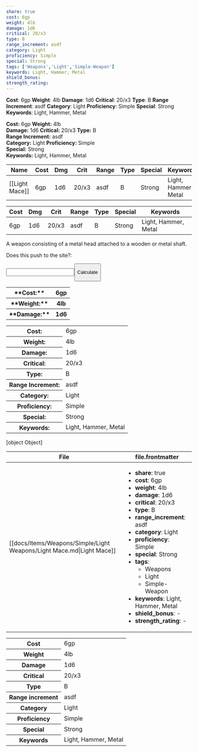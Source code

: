 ```yaml
---
share: true
cost: 6gp
weight: 4lb
damage: 1d6
critical: 20/x3
type: B
range_increment: asdf
category: Light
proficiency: Simple
special: Strong
tags: ['Weapons','Light','Simple-Weapon']
keywords: Light, Hammer, Metal
shield_bonus: 
strength_rating: 
---
```

**Cost**: 6gp **Weight**: 4lb
**Damage**: 1d6 **Critical**: 20/x3 **Type**: B
**Range Increment**: asdf
**Category**: Light **Proficiency**: Simple
**Special**: Strong
**Keywords**: Light, Hammer, Metal


**Cost:** 6gp **Weight:** 4lb<br>**Damage:** 1d6 **Critical:** 20/x3 **Type:** B<br>**Range Increment:** asdf<br>**Category:** Light **Proficiency:** Simple<br>**Special:** Strong<br>**Keywords:** Light, Hammer, Metal<br>


| Name           | Cost | Dmg | Crit  | Range | Type | Special | Keywords             |
| -------------- | ---- | --- | ----- | ----- | ---- | ------- | -------------------- |
| [[Light Mace]] | 6gp  | 1d6 | 20/x3 | asdf  | B    | Strong  | Light, Hammer, Metal |


| Cost | Dmg | Crit  | Range | Type | Special | Keywords             |
| ---- | --- | ----- | ----- | ---- | ------- | -------------------- |
| 6gp  | 1d6 | 20/x3 | asdf  | B    | Strong  | Light, Hammer, Metal |


A weapon consisting of a metal head attached to a wooden or metal shaft.

<bold><span><p>Does this push to the site?:  </p></span></bold><input><button><span><p>Calculate</p></span></button>



<table> <tr> <th>**Cost:**</th> <th> 6gp</th>  <tr> <th> **Weight:** </th> <th>4lb</th> <tr> <th> **Damage:** </th> <th>1d6</th> </table>

<table>  <tr><th>Cost: </th><td> 6gp</td></tr> <tr><th>Weight: </th><td> 4lb</td></tr> <tr><th>Damage: </th><td> 1d6</td></tr> <tr><th>Critical: </th><td> 20/x3</td></tr> <tr><th>Type: </th><td> B</td></tr> <tr><th>Range Increment: </th><td> asdf</td></tr> <tr><th>Category: </th><td> Light</td></tr> <tr><th>Proficiency: </th><td> Simple</td></tr> <tr><th>Special: </th><td> Strong</td></tr> <tr><th>Keywords: </th><td> Light, Hammer, Metal</td></tr></table>


[object Object]





| File                                                                  | file.frontmatter                                                                                                                                                                                                                                                                                                                                                                                                                                                                                                    |
| --------------------------------------------------------------------- | ------------------------------------------------------------------------------------------------------------------------------------------------------------------------------------------------------------------------------------------------------------------------------------------------------------------------------------------------------------------------------------------------------------------------------------------------------------------------------------------------------------------- |
| [[docs/Items/Weapons/Simple/Light Weapons/Light Mace.md\|Light Mace]] | <ul><li><b>share</b>: true</li><li><b>cost</b>: 6gp</li><li><b>weight</b>: 4lb</li><li><b>damage</b>: 1d6</li><li><b>critical</b>: 20/x3</li><li><b>type</b>: B</li><li><b>range_increment</b>: asdf</li><li><b>category</b>: Light</li><li><b>proficiency</b>: Simple</li><li><b>special</b>: Strong</li><li><b>tags</b>: <ul><li>Weapons</li><li>Light</li><li>Simple-Weapon</li></ul></li><li><b>keywords</b>: Light, Hammer, Metal</li><li><b>shield_bonus</b>: \-</li><li><b>strength_rating</b>: \-</li></ul> |









<p><span style="overflow-x: auto;"><table class="vert"><tbody><tr><th>Cost</th><td>6gp</td></tr><tr><th>Weight</th><td>4lb</td></tr><tr><th>Damage</th><td>1d6</td></tr><tr><th>Critical</th><td>20/x3</td></tr><tr><th>Type</th><td>B</td></tr><tr><th>Range increment</th><td>asdf</td></tr><tr><th>Category</th><td>Light</td></tr><tr><th>Proficiency</th><td>Simple</td></tr><tr><th>Special</th><td>Strong</td></tr><tr><th>Keywords</th><td>Light, Hammer, Metal</td></tr></tbody></table></span></p>

